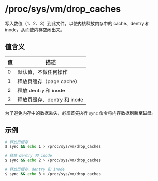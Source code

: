 # /proc/sys/vm/drop_caches

写入数值（1、2、3）到此文件，以使内核释放内存中的 cache、dentry 和 inode，从而使内存空闲出来。

## 值含义

| 值  | 描述                        |
| --- | --------------------------- |
| 0   | 默认值，不做任何操作        |
| 1   | 释放页缓存（page cache）    |
| 2   | 释放 dentry 和 inode        |
| 3   | 释放页缓存、dentry 和 inode |

为了避免内存中的数据丢失，必须首先执行 `sync` 命令将内存数据刷新至磁盘。

## 示例

```sh
# 释放页缓存
$ sync && echo 1 > /proc/sys/vm/drop_caches

# 释放 dentry 和 inode
$ sync && echo 2 > /proc/sys/vm/drop_caches

# 释放页缓存、dentry 和 inode
$ sync && echo 3 > /proc/sys/vm/drop_caches
```